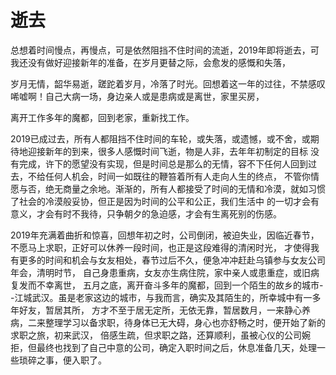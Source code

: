 # 逝去

总想着时间慢点，再慢点，可是依然阻挡不住时间的流逝，2019年即将逝去，可我还没有做好迎接新年的准备，在岁月更替之际，会愈发的感慨和失落，

岁月无情，韶华易逝，蹉跎着岁月，冷落了时光。回想着这一年的过往，不禁感叹唏嘘啊！自己大病一场，身边亲人或是患病或是离世，家里买房，

离开工作多年的魔都，回到老家，重新找工作。

2019已成过去，所有人都阻挡不住时间的车轮，或失落，或遗憾，或不舍，或期待地迎接新年的到来，很多人感慨时间飞逝，物是人非，去年年初制定的目标
没有完成，许下的愿望没有实现，但是时间总是那么的无情，容不下任何人回到过去，不给任何人机会，时间一如既往的鞭笞着所有人走向人生的终点，
不管你情愿与否，绝无商量之余地。渐渐的，所有人都接受了时间的无情和冷漠，就如习惯了社会的冷漠般妥协，但正是因为时间的公平和公正，我们生活中
的一切才会有意义，才会有时不我待，只争朝夕的急迫感，才会有生离死别的伤感。

2019年充满着曲折和惊喜，回想年初之时，公司倒闭，被迫失业，因临近春节，不愿马上求职，正好可以休养一段时间，也正是这段难得的清闲时光，
才使得我有更多的时间和机会与女友相处，春节过后不久，便急冲冲赶赴乌镇参与女友公司年会，清明时节，
自己身患重病，女友亦生病住院，家中亲人或患重症，或旧病复发而不幸离世，
五月之底，离开奋斗多年的魔都，回到一个陌生的故乡的城市--江城武汉。虽是老家这边的城市，与我而言，确实及其陌生的，所幸城中有一多年好友，暂居其所，
方才不至于居无定所，无依无靠，暂居数月，一来静心养病，二来整理学习以备求职，待身体已无大碍，身心也亦舒畅之时，便开始了新的求职之旅，初来武汉，
倍感生疏，但求职之路，还算顺利，虽被心仪的公司婉拒，但最终也找到了自己中意的公司，确定入职时间之后，休息准备几天，处理一些琐碎之事，便入职了。




